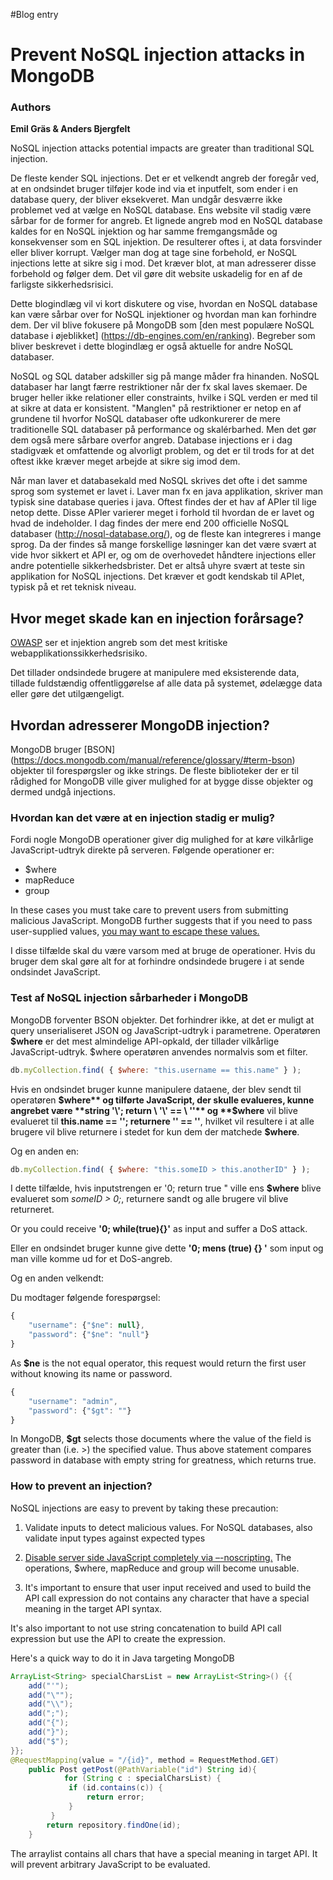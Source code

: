#Blog entry
# Prevent NoSQL injection attacks in MongoDB

### Authors

**Emil Gräs 
&
Anders Bjergfelt**

NoSQL injection attacks potential impacts are greater than traditional SQL injection.

De fleste kender SQL injections. Det er et velkendt angreb der foregår ved, at en ondsindet bruger tilføjer kode ind via et inputfelt, som ender i en database query, der bliver eksekveret.
Man undgår desværre ikke problemet ved at vælge en NoSQL database. Ens website vil stadig være sårbar for de former for angreb. Et lignede angreb mod en NoSQL database kaldes for en NoSQL injektion og har samme fremgangsmåde og konsekvenser som en SQL injektion. De resulterer oftes i, at data forsvinder eller bliver korrupt. Vælger man dog at tage sine forbehold, er NoSQL injections lette at sikre sig i mod. Det kræver blot, at man adresserer disse forbehold og følger dem. Det vil gøre dit website uskadelig for en af de farligste sikkerhedsrisici.  

Dette blogindlæg vil vi kort diskutere og vise, hvordan en NoSQL database kan være sårbar over for NoSQL injektioner og hvordan man kan forhindre dem. Der vil blive fokusere på MongoDB som [den mest populære NoSQL database i øjeblikket] (https://db-engines.com/en/ranking). Begreber som bliver beskrevet i dette blogindlæg er også aktuelle for andre NoSQL databaser.


NoSQL og SQL databer adskiller sig på mange måder fra hinanden. NoSQL databaser har langt færre restriktioner når der fx skal laves skemaer. De bruger heller ikke relationer eller constraints, hvilke i SQL verden er med til at sikre at data er konsistent. "Manglen" på restriktioner er netop en af grundene til hvorfor NoSQL databaser ofte udkonkurerer de mere traditionelle SQL databaser på performance og skalérbarhed. Men det gør dem også mere sårbare overfor angreb. Database injections er i dag stadigvæk et omfattende og alvorligt problem, og det er til trods for at det  oftest ikke kræver meget arbejde at sikre sig imod dem.

Når man laver et databasekald med NoSQL skrives det ofte i det samme sprog som systemet er lavet i. Laver man fx en java applikation, skriver man typisk sine database queries i java. Oftest findes der et hav af APIer til lige netop dette. Disse APIer varierer meget i forhold til hvordan de er lavet og hvad de indeholder. I dag findes der mere end 200 officielle NoSQL databaser (http://nosql-database.org/), og de fleste kan integreres i mange sprog. Da der findes så mange forskellige løsninger kan det være svært at vide hvor sikkert et API er, og om de overhovedet håndtere injections eller andre potentielle sikkerhedsbrister. Det er altså uhyre svært at teste sin applikation for NoSQL injections. Det kræver et godt kendskab til APIet, typisk på et ret teknisk niveau.

## Hvor meget skade kan en injection forårsage?

[OWASP](https://www.owasp.org/index.php/Main_Page) ser et injektion angreb som det mest kritiske webapplikationssikkerhedsrisiko. 

Det tillader ondsindede brugere at manipulere med eksisterende data, tillade fuldstændig offentliggørelse af alle data på systemet, ødelægge data eller gøre det utilgængeligt.

## Hvordan adresserer MongoDB injection?

MongoDB bruger [BSON] (https://docs.mongodb.com/manual/reference/glossary/#term-bson) objekter til forespørgsler og ikke strings.
De fleste biblioteker der er til rådighed for MongoDB ville giver mulighed for at bygge disse objekter og dermed undgå injections.

### Hvordan kan det være at en injection stadig er mulig?
Fordi nogle MongoDB operationer giver dig mulighed for at køre vilkårlige JavaScript-udtryk direkte på serveren. Følgende operationer er:

* $where
* mapReduce
* group

In these cases you must take care to prevent users from submitting malicious JavaScript.
MongoDB further suggests that if you need to pass user-supplied values, [you may want to escape these values.](https://docs.mongodb.com/manual/faq/fundamentals/#how-does-mongodb-address-sql-or-query-injection)

I disse tilfælde skal du være varsom med at bruge de operationer. Hvis du bruger dem skal gøre alt for at forhindre ondsindede brugere i at sende ondsindet JavaScript.

### Test af NoSQL injection sårbarheder i MongoDB

MongoDB forventer BSON objekter. Det forhindrer ikke, at det er muligt at query unserialiseret JSON og JavaScript-udtryk i parametrene.
Operatøren **$where** er det mest almindelige API-opkald, der tillader vilkårlige JavaScript-udtryk.
$where operatøren anvendes normalvis som et filter.

```javascript
db.myCollection.find( { $where: "this.username == this.name" } );
```
Hvis en ondsindet bruger kunne manipulere dataene, der blev sendt til operatøren **$where** og tilførte JavaScript, der skulle evalueres, kunne angrebet være **string '\'; return \ '\' == \ ''** og **$where** vil blive evalueret til **this.name == ''; returnere '' == ''**, hvilket vil resultere i at alle brugere vil blive returnere i stedet for kun dem der matchede **$where**.

Og en anden en:
```javascript
db.myCollection.find( { $where: "this.someID > this.anotherID" } );
```
I dette tilfælde, hvis inputstrengen er '0; return true " ville ens **$where** blive evalueret som *someID > 0;*, returnere sandt og alle brugere vil blive returneret.

Or you could receive **'0; while(true){}'** as input and suffer a DoS attack.

Eller en ondsindet bruger kunne give dette **'0; mens (true) {} '** som input og man ville komme ud for et DoS-angreb.

Og en anden velkendt:

Du modtager følgende forespørgsel:

```javascript
{
    "username": {"$ne": null},
    "password": {"$ne": "null"}
}
```
As **$ne** is the not equal operator, this request would return the first user without knowing its name or password.

```javascript
{
    "username": "admin",
    "password": {"$gt": ""}
}
```
In MongoDB, **$gt** selects those documents where the value of the field is greater than (i.e. >) the specified value. Thus above statement compares password in database with empty string for greatness, which returns true.

### How to prevent an injection?

NoSQL injections are easy to prevent by taking these precaution:

1. Validate inputs to detect malicious values. For NoSQL databases, also validate input types against expected types

2. [Disable server side JavaScript completely via –-noscripting.](https://docs.mongodb.com/manual/faq/fundamentals/#how-does-mongodb-address-sql-or-query-injection) The operations, $where, mapReduce and group will become unusable.

1. It's important to ensure that user input received and used to build the API call expression do not contains any character that have a special meaning in the target API syntax.

It's also important to not use string concatenation to build API call expression but use the API to create the expression.

Here's a quick way to do it in Java targeting MongoDB

```java
ArrayList<String> specialCharsList = new ArrayList<String>() {{
    add("'");
    add("\"");
    add("\\");
    add(";");
    add("{");
    add("}");
    add("$");
}};
@RequestMapping(value = "/{id}", method = RequestMethod.GET)
    public Post getPost(@PathVariable("id") String id){
		    for (String c : specialCharsList) {
             if (id.contains(c)) {
                 return error;
             }
         }
        return repository.findOne(id);
    }

```
The arraylist contains all chars that have a special meaning in target API. It will prevent arbitrary JavaScript to be evaluated.




